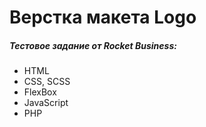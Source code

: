 # Верстка макета Logo

##### Тестовое задание от Rocket Business:

* HTML
* CSS, SCSS
* FlexBox
* JavaScript
* PHP
